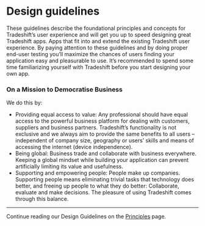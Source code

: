 # Design guidelines

These guidelines describe the foundational principles and concepts for Tradeshift’s user experience and will get you up to speed designing great Tradeshift apps. Apps that fit into and extend the existing Tradeshift user experience. By paying attention to these guidelines and by doing proper end-user testing you’ll maximize the chances of users finding your application easy and pleasurable to use.
It’s recommended to spend some time familiarizing yourself with Tradeshift before you start designing your own app.

### On a Mission to Democratise Business
We do this by:

* Providing equal access to value: Any professional should have equal access to the powerful business platform for dealing with customers, suppliers and business partners. Tradeshift’s functionality is not exclusive and we always aim to provide the same benefits to all users – independent of company size, geography or users’ skills and means of accessing the internet (device independence).
* Being global: Business trade and collaborate with business everywhere. Keeping a global mindset while building your application can prevent artificially limiting its value and usefulness.
* Supporting and empowering people: People make up companies. Supporting people means eliminating trivial tasks that technology does better, and freeing up people to what they do better: Collaborate, evaluate and make decisions. The pleasure of using Tradeshift comes through this balance.


------------------------------------------------------------------------
Continue reading our Design Guidelines on the [Principles](//tradeshift.github.io/#design/guidelines/principles.html) page.
